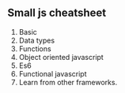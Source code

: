 ## Small js cheatsheet 

1. Basic 
2. Data types
3. Functions
4. Object oriented javascript 
5. Es6
6. Functional javascript
7. Learn from other frameworks.
